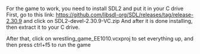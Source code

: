For the game to work, you need to install SDL2 and put it in your C drive
First, go to this link: https://github.com/libsdl-org/SDL/releases/tag/release-2.30.9 and click on SDL2-devel-2.30.9-VC.zip
And after it is done installing, then extract it to your C drive.

After that, click on wrestling_game_EE1010.vcxproj to set everything up, and then press ctrl+f5 to run the game 
